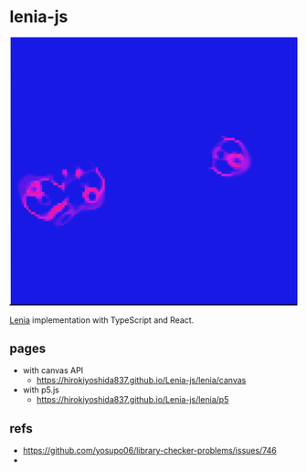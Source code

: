 # lenia-js

![img_1.png](doc/img_1.png)

[Lenia](https://github.com/Chakazul/Lenia) implementation with TypeScript and React.


## pages 

- with canvas API
  - https://hirokiyoshida837.github.io/Lenia-js/lenia/canvas
- with p5.js
  - https://hirokiyoshida837.github.io/Lenia-js/lenia/p5



## refs

- https://github.com/yosupo06/library-checker-problems/issues/746
- 
